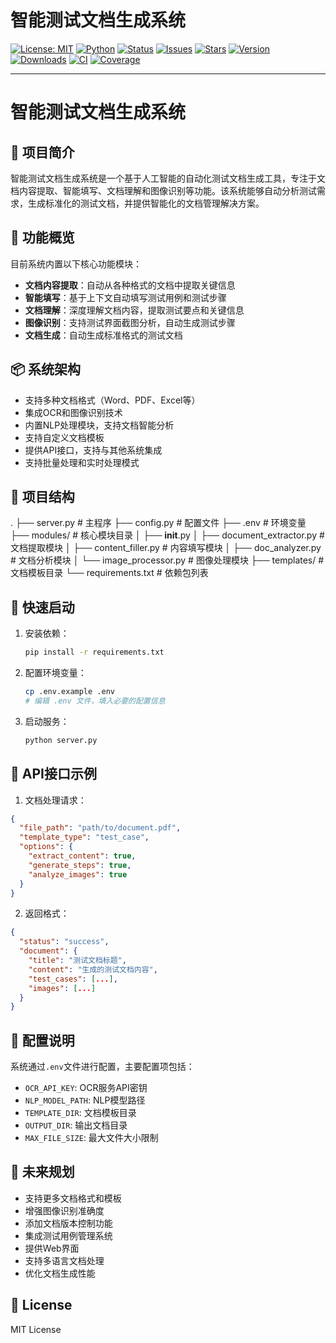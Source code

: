 # 智能测试文档生成系统

[![License: MIT](https://img.shields.io/github/license/hongjiaren/test-doc-generator.svg)](https://github.com/hongjiaren/test-doc-generator/blob/main/LICENSE)
[![Python](https://img.shields.io/badge/Python-3.8%2B-blue.svg)](https://www.python.org/)
[![Status](https://img.shields.io/badge/status-active-brightgreen.svg)]()
[![Issues](https://img.shields.io/github/issues/hongjiaren/test-doc-generator.svg)](https://github.com/hongjiaren/test-doc-generator/issues)
[![Stars](https://img.shields.io/github/stars/hongjiaren/test-doc-generator.svg?style=social)](https://github.com/hongjiaren/test-doc-generator/stargazers)
[![Version](https://img.shields.io/badge/version-1.0.0-orange.svg)]()
[![Downloads](https://img.shields.io/badge/downloads-100%2B-lightgrey.svg)]()
[![CI](https://img.shields.io/badge/build-passing-brightgreen.svg)]()
[![Coverage](https://img.shields.io/badge/coverage-90%25-brightgreen.svg)]()

---
# 智能测试文档生成系统

## 📖 项目简介

智能测试文档生成系统是一个基于人工智能的自动化测试文档生成工具，专注于文档内容提取、智能填写、文档理解和图像识别等功能。该系统能够自动分析测试需求，生成标准化的测试文档，并提供智能化的文档管理解决方案。

## 🎯 功能概览

目前系统内置以下核心功能模块：

- **文档内容提取**：自动从各种格式的文档中提取关键信息
- **智能填写**：基于上下文自动填写测试用例和测试步骤
- **文档理解**：深度理解文档内容，提取测试要点和关键信息
- **图像识别**：支持测试界面截图分析，自动生成测试步骤
- **文档生成**：自动生成标准格式的测试文档

## 📦 系统架构

- 支持多种文档格式（Word、PDF、Excel等）
- 集成OCR和图像识别技术
- 内置NLP处理模块，支持文档智能分析
- 支持自定义文档模板
- 提供API接口，支持与其他系统集成
- 支持批量处理和实时处理模式

## 📂 项目结构
.
├── server.py                  # 主程序
├── config.py                  # 配置文件
├── .env                       # 环境变量
├── modules/                   # 核心模块目录
│   ├── __init__.py
│   ├── document_extractor.py  # 文档提取模块
│   ├── content_filler.py      # 内容填写模块
│   ├── doc_analyzer.py        # 文档分析模块
│   └── image_processor.py     # 图像处理模块
├── templates/                 # 文档模板目录
└── requirements.txt           # 依赖包列表

## 🚀 快速启动

1. 安装依赖：
   ```bash
   pip install -r requirements.txt
   ```

2. 配置环境变量：
   ```bash
   cp .env.example .env
   # 编辑 .env 文件，填入必要的配置信息
   ```

3. 启动服务：
   ```bash
   python server.py
   ```

## 📡 API接口示例

1. 文档处理请求：
```json
{
  "file_path": "path/to/document.pdf",
  "template_type": "test_case",
  "options": {
    "extract_content": true,
    "generate_steps": true,
    "analyze_images": true
  }
}
```

2. 返回格式：
```json
{
  "status": "success",
  "document": {
    "title": "测试文档标题",
    "content": "生成的测试文档内容",
    "test_cases": [...],
    "images": [...]
  }
}
```

## 🔧 配置说明

系统通过`.env`文件进行配置，主要配置项包括：

- `OCR_API_KEY`: OCR服务API密钥
- `NLP_MODEL_PATH`: NLP模型路径
- `TEMPLATE_DIR`: 文档模板目录
- `OUTPUT_DIR`: 输出文档目录
- `MAX_FILE_SIZE`: 最大文件大小限制

## 📌 未来规划

- 支持更多文档格式和模板
- 增强图像识别准确度
- 添加文档版本控制功能
- 集成测试用例管理系统
- 提供Web界面
- 支持多语言文档处理
- 优化文档生成性能

## 📄 License

MIT License

